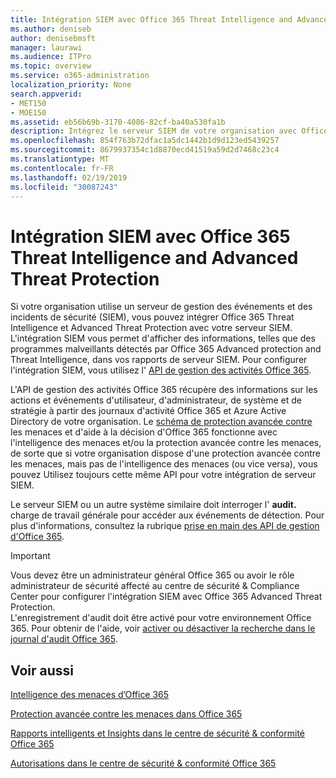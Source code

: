 ```yaml
---
title: Intégration SIEM avec Office 365 Threat Intelligence and Advanced Threat Protection
ms.author: deniseb
author: denisebmsft
manager: laurawi
ms.audience: ITPro
ms.topic: overview
ms.service: o365-administration
localization_priority: None
search.appverid:
- MET150
- MOE150
ms.assetid: eb56b69b-3170-4086-82cf-ba40a530fa1b
description: Intégrez le serveur SIEM de votre organisation avec Office 365 Threat Intelligence et Advanced Threat Protection avec l'API de gestion des activités Office 365.
ms.openlocfilehash: 854f763b72dfac1a5dc1442b1d9d123ed5439257
ms.sourcegitcommit: 8679937354c1d8870ecd41519a59d2d7468c23c4
ms.translationtype: MT
ms.contentlocale: fr-FR
ms.lasthandoff: 02/19/2019
ms.locfileid: "30087243"
---
```

# <a name="siem-integration-with-office-365-threat-intelligence-and-advanced-threat-protection"></a>Intégration SIEM avec Office 365 Threat Intelligence and Advanced Threat Protection

Si votre organisation utilise un serveur de gestion des événements et des incidents de sécurité (SIEM), vous pouvez intégrer Office 365 Threat Intelligence et Advanced Threat Protection avec votre serveur SIEM. L'intégration SIEM vous permet d'afficher des informations, telles que des programmes malveillants détectés par Office 365 Advanced protection and Threat Intelligence, dans vos rapports de serveur SIEM. Pour configurer l'intégration SIEM, vous utilisez l' [API de gestion des activités Office 365](https://docs.microsoft.com/office/office-365-management-api/office-365-management-activity-api-reference). 

L'API de gestion des activités Office 365 récupère des informations sur les actions et événements d'utilisateur, d'administrateur, de système et de stratégie à partir des journaux d'activité Office 365 et Azure Active Directory de votre organisation. Le [schéma de protection avancée contre](https://docs.microsoft.com/office/office-365-management-api/office-365-management-activity-api-schema#office-365-advanced-threat-protection-and-threat-intelligence-schema) les menaces et d'aide à la décision d'Office 365 fonctionne avec l'intelligence des menaces et/ou la protection avancée contre les menaces, de sorte que si votre organisation dispose d'une protection avancée contre les menaces, mais pas de l'intelligence des menaces (ou vice versa), vous pouvez Utilisez toujours cette même API pour votre intégration de serveur SIEM. 

Le serveur SIEM ou un autre système similaire doit interroger l' **audit.** charge de travail générale pour accéder aux événements de détection. Pour plus d'informations, consultez la rubrique [prise en main des API de gestion d'Office 365](https://docs.microsoft.com/office/office-365-management-api/get-started-with-office-365-management-apis). 

> [!IMPORTANT]
> Vous devez être un administrateur général Office 365 ou avoir le rôle administrateur de sécurité affecté au centre de sécurité & Compliance Center pour configurer l'intégration SIEM avec Office 365 Advanced Threat Protection.<br/>L'enregistrement d'audit doit être activé pour votre environnement Office 365. Pour obtenir de l'aide, voir [activer ou désactiver la recherche dans le journal d'audit Office 365](turn-audit-log-search-on-or-off.md).

## <a name="related-topics"></a>Voir aussi

[Intelligence des menaces d’Office 365](office-365-ti.md)

[Protection avancée contre les menaces dans Office 365](office-365-atp.md)

[Rapports intelligents et Insights dans le centre de sécurité &amp; conformité Office 365](reports-and-insights-in-security-and-compliance.md)
  
[Autorisations dans le centre de sécurité &amp; conformité Office 365](permissions-in-the-security-and-compliance-center.md)
  

